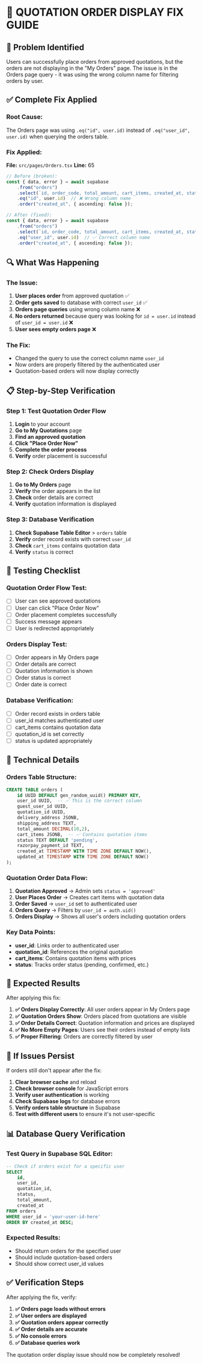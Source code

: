 # 🚨 QUOTATION ORDER DISPLAY FIX GUIDE

## 🎯 **Problem Identified**

Users can successfully place orders from approved quotations, but the orders are not displaying in the "My Orders" page. The issue is in the Orders page query - it was using the wrong column name for filtering orders by user.

## ✅ **Complete Fix Applied**

### **Root Cause:**
The Orders page was using `.eq("id", user.id)` instead of `.eq("user_id", user.id)` when querying the orders table.

### **Fix Applied:**

**File:** `src/pages/Orders.tsx`
**Line:** 65

```typescript
// Before (broken):
const { data, error } = await supabase
    .from("orders")
    .select(`id, order_code, total_amount, cart_items, created_at, status, delivery_address, order_items:order_items(id, quantity, price, product:product_id(id, name, image_url))`)
    .eq("id", user.id)  // ❌ Wrong column name
    .order("created_at", { ascending: false });

// After (fixed):
const { data, error } = await supabase
    .from("orders")
    .select(`id, order_code, total_amount, cart_items, created_at, status, delivery_address, order_items:order_items(id, quantity, price, product:product_id(id, name, image_url))`)
    .eq("user_id", user.id)  // ✅ Correct column name
    .order("created_at", { ascending: false });
```

## 🔍 **What Was Happening**

### **The Issue:**
1. **User places order** from approved quotation ✅
2. **Order gets saved** to database with correct `user_id` ✅
3. **Orders page queries** using wrong column name ❌
4. **No orders returned** because query was looking for `id = user.id` instead of `user_id = user.id` ❌
5. **User sees empty orders page** ❌

### **The Fix:**
- Changed the query to use the correct column name `user_id`
- Now orders are properly filtered by the authenticated user
- Quotation-based orders will now display correctly

## 📋 **Step-by-Step Verification**

### **Step 1: Test Quotation Order Flow**
1. **Login** to your account
2. **Go to My Quotations** page
3. **Find an approved quotation**
4. **Click "Place Order Now"**
5. **Complete the order process**
6. **Verify** order placement is successful

### **Step 2: Check Orders Display**
1. **Go to My Orders** page
2. **Verify** the order appears in the list
3. **Check** order details are correct
4. **Verify** quotation information is displayed

### **Step 3: Database Verification**
1. **Check Supabase Table Editor** > `orders` table
2. **Verify** order record exists with correct `user_id`
3. **Check** `cart_items` contains quotation data
4. **Verify** `status` is correct

## 🧪 **Testing Checklist**

### **Quotation Order Flow Test:**
- [ ] User can see approved quotations
- [ ] User can click "Place Order Now"
- [ ] Order placement completes successfully
- [ ] Success message appears
- [ ] User is redirected appropriately

### **Orders Display Test:**
- [ ] Order appears in My Orders page
- [ ] Order details are correct
- [ ] Quotation information is shown
- [ ] Order status is correct
- [ ] Order date is correct

### **Database Verification:**
- [ ] Order record exists in orders table
- [ ] user_id matches authenticated user
- [ ] cart_items contains quotation data
- [ ] quotation_id is set correctly
- [ ] status is updated appropriately

## 🔧 **Technical Details**

### **Orders Table Structure:**
```sql
CREATE TABLE orders (
    id UUID DEFAULT gen_random_uuid() PRIMARY KEY,
    user_id UUID,  -- ✅ This is the correct column
    guest_user_id UUID,
    quotation_id UUID,
    delivery_address JSONB,
    shipping_address TEXT,
    total_amount DECIMAL(10,2),
    cart_items JSONB,  -- ✅ Contains quotation items
    status TEXT DEFAULT 'pending',
    razorpay_payment_id TEXT,
    created_at TIMESTAMP WITH TIME ZONE DEFAULT NOW(),
    updated_at TIMESTAMP WITH TIME ZONE DEFAULT NOW()
);
```

### **Quotation Order Data Flow:**
1. **Quotation Approved** → Admin sets `status = 'approved'`
2. **User Places Order** → Creates cart items with quotation data
3. **Order Saved** → `user_id` set to authenticated user
4. **Orders Query** → Filters by `user_id = auth.uid()`
5. **Orders Display** → Shows all user's orders including quotation orders

### **Key Data Points:**
- **user_id**: Links order to authenticated user
- **quotation_id**: References the original quotation
- **cart_items**: Contains quotation items with prices
- **status**: Tracks order status (pending, confirmed, etc.)

## 🚨 **Expected Results**

After applying this fix:

1. **✅ Orders Display Correctly**: All user orders appear in My Orders page
2. **✅ Quotation Orders Show**: Orders placed from quotations are visible
3. **✅ Order Details Correct**: Quotation information and prices are displayed
4. **✅ No More Empty Pages**: Users see their orders instead of empty lists
5. **✅ Proper Filtering**: Orders are correctly filtered by user

## 🔧 **If Issues Persist**

If orders still don't appear after the fix:

1. **Clear browser cache** and reload
2. **Check browser console** for JavaScript errors
3. **Verify user authentication** is working
4. **Check Supabase logs** for database errors
5. **Verify orders table structure** in Supabase
6. **Test with different users** to ensure it's not user-specific

## 📊 **Database Query Verification**

### **Test Query in Supabase SQL Editor:**
```sql
-- Check if orders exist for a specific user
SELECT 
    id,
    user_id,
    quotation_id,
    status,
    total_amount,
    created_at
FROM orders 
WHERE user_id = 'your-user-id-here'
ORDER BY created_at DESC;
```

### **Expected Results:**
- Should return orders for the specified user
- Should include quotation-based orders
- Should show correct user_id values

## ✅ **Verification Steps**

After applying the fix, verify:

1. **✅ Orders page loads without errors**
2. **✅ User orders are displayed**
3. **✅ Quotation orders appear correctly**
4. **✅ Order details are accurate**
5. **✅ No console errors**
6. **✅ Database queries work**

The quotation order display issue should now be completely resolved!
